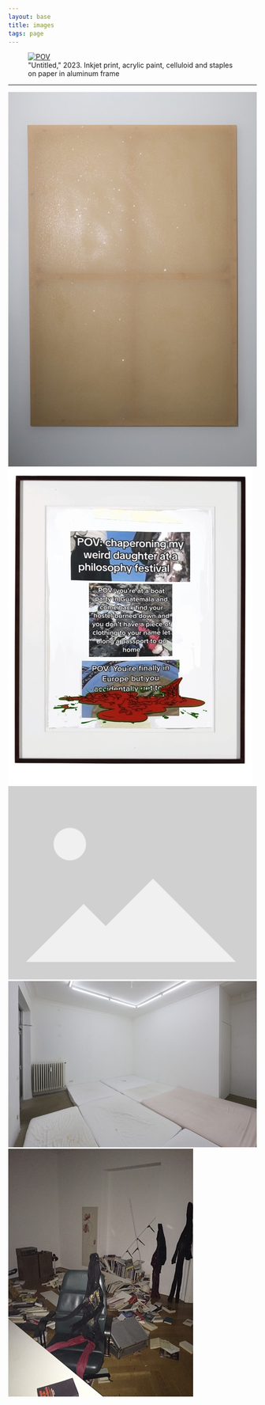 ```yaml
---
layout: base
title: images
tags: page
---
```


<figure>
<a href="/assets/images/POV_large.webp"><img src="/assets/images/POV_large.webp" alt="POV" id="halo"></a>
<figcaption>"Untitled," 2023. Inkjet print, acrylic paint, celluloid and staples on paper in aluminum frame</figcaption>
</figure>

***

[![2.jpg](assets/images/2.jpg)](assets/images/2.jpg)
![philosophy.jpg](assets/images/philosophy.jpg)
[![0.jpg](assets/images/placeholder.svg)](assets/images/placeholder.svg)
[![6.jpg](assets/images/6.jpg)](assets/images/6.jpg)
[![relatable_mess.jpg](assets/images/relatable_mess.jpg)](assets/images/relatable_mess.jpg)